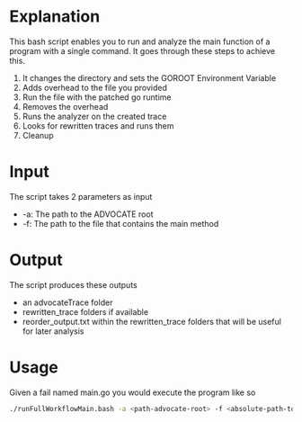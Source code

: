# Explanation
This bash script enables you to run and analyze the main function of a program with a single command.
It goes through these steps to achieve this.
1. It changes the directory and sets the GOROOT Environment Variable
2. Adds overhead to the file you provided
3. Run the file with the patched go runtime
4. Removes the overhead
5. Runs the analyzer on the created trace
6. Looks for rewritten traces and runs them
7. Cleanup

# Input
The script takes 2 parameters as input
- -a: The path to the ADVOCATE root
- -f: The path to the file that contains the main method
# Output
The script produces these outputs
- an advocateTrace folder
- rewritten_trace folders if available
- reorder_output.txt within the rewritten_trace folders that will be useful for later analysis
# Usage
Given a fail named main.go you would execute the program like so
```bash
./runFullWorkflowMain.bash -a <path-advocate-root> -f <absolute-path-to-file>
```